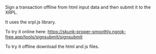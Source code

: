 Sign a transaction offline from html input data and then submit it to the XRPL.

It uses the xrpl.js library.

To try it online here: https://skunk-proper-smoothly.ngrok-free.app/tools/signsubmit/signsubmit

To try it offline download the html and js files.
